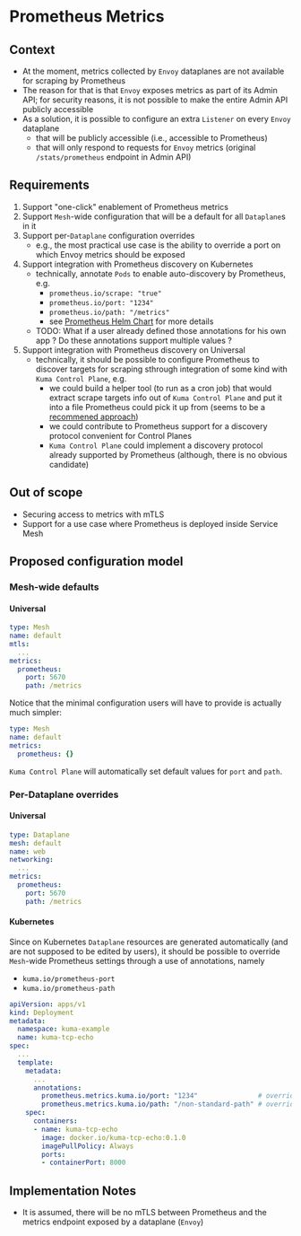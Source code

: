 # Prometheus Metrics

## Context

* At the moment, metrics collected by `Envoy` dataplanes are not available for scraping by Prometheus
* The reason for that is that `Envoy` exposes metrics as part of its Admin API; for security reasons, it is not possible to make the entire Admin API publicly accessible
* As a solution, it is possible to configure an extra `Listener` on every `Envoy` dataplane
  * that will be publicly accessible (i.e., accessible to Prometheus)
  * that will only respond to requests for `Envoy` metrics (original `/stats/prometheus` endpoint in Admin API)

## Requirements

1. Support "one-click" enablement of Prometheus metrics
2. Support `Mesh`-wide configuration that will be a default for all `Dataplane`s in it
3. Support per-`Dataplane` configuration overrides
   * e.g., the most practical use case is the ability to override a port on which Envoy metrics should be exposed
4. Support integration with Prometheus discovery on Kubernetes
   * technically, annotate `Pods` to enable auto-discovery by Prometheus, e.g.
     * `prometheus.io/scrape: "true"` 
     * `prometheus.io/port: "1234"` 
     * `prometheus.io/path: "/metrics"` 
     * see [Prometheus Helm Chart](https://github.com/helm/charts/blob/2f46f4fa4f7a995381f5add685bb762265b9ff15/stable/prometheus/values.yaml) for more details
   * TODO: What if a user already defined those annotations for his own app ?
     Do these annotations support multiple values ?
5. Support integration with Prometheus discovery on Universal
   * technically, it should be possible to configure Prometheus to discover targets for scraping sthrough integration of some kind with `Kuma Control Plane`, e.g.
     * we could build a helper tool (to run as a cron job) that would extract scrape targets info out of `Kuma Control Plane` and put it into a file Prometheus could pick it up from (seems to be a [recommened approach](https://prometheus.io/docs/prometheus/latest/configuration/configuration/#file_sd_config))
     * we could contribute to Prometheus support for a discovery protocol convenient for Control Planes
     * `Kuma Control Plane` could implement a discovery protocol already supported by Prometheus (although, there is no obvious candidate)

## Out of scope

* Securing access to metrics with mTLS
* Support for a use case where Prometheus is deployed inside Service Mesh

## Proposed configuration model

### Mesh-wide defaults

#### Universal

```yaml
type: Mesh
name: default
mtls:
  ...
metrics:
  prometheus:
    port: 5670
    path: /metrics
```

Notice that the minimal configuration users will have to provide is actually much simpler:

```yaml
type: Mesh
name: default
metrics:
  prometheus: {}
```

`Kuma Control Plane` will automatically set default values for `port` and `path`.

### Per-Dataplane overrides

#### Universal

```yaml
type: Dataplane
mesh: default
name: web
networking:
  ...
metrics:
  prometheus:
    port: 5670
    path: /metrics
```

#### Kubernetes

Since on Kubernetes `Dataplane` resources are generated automatically (and are not supposed to be edited by users), it should be possible to override `Mesh`-wide Prometheus settings through a use of annotations, namely

* `kuma.io/prometheus-port`
* `kuma.io/prometheus-path`

```yaml
apiVersion: apps/v1
kind: Deployment
metadata:
  namespace: kuma-example
  name: kuma-tcp-echo
spec:
  ...
  template:
    metadata:
      ...
      annotations:
        prometheus.metrics.kuma.io/port: "1234"               # override Mesh-wide default 'port'
        prometheus.metrics.kuma.io/path: "/non-standard-path" # override Mesh-wide default 'path'
    spec:
      containers:
      - name: kuma-tcp-echo
        image: docker.io/kuma-tcp-echo:0.1.0
        imagePullPolicy: Always
        ports:
        - containerPort: 8000
```

## Implementation Notes

* It is assumed, there will be no mTLS between Prometheus and the metrics endpoint exposed by a dataplane (`Envoy`)
